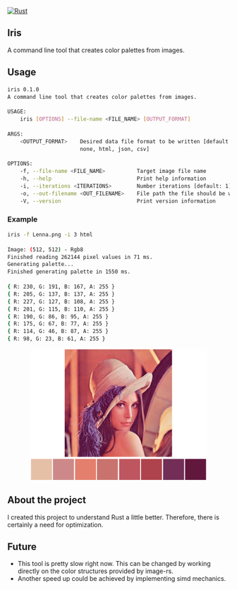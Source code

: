 [![Rust](https://github.com/Kaesebrot84/iris/actions/workflows/Build.yml/badge.svg)](https://github.com/Kaesebrot84/iris/actions/workflows/Build.yml)

## Iris

A command line tool that creates color palettes from images.

## Usage

```sh
iris 0.1.0
A command line tool that creates color palettes from images.

USAGE:
    iris [OPTIONS] --file-name <FILE_NAME> [OUTPUT_FORMAT]

ARGS:
    <OUTPUT_FORMAT>    Desired data file format to be written [default: none] [possible values:
                       none, html, json, csv]

OPTIONS:
    -f, --file-name <FILE_NAME>          Target image file name
    -h, --help                           Print help information
    -i, --iterations <ITERATIONS>        Number iterations [default: 1]
    -o, --out-filename <OUT_FILENAME>    File path the file should be written to [default: palette]
    -V, --version                        Print version information

```

### Example

```sh
iris -f Lenna.png -i 3 html

Image: (512, 512) - Rgb8
Finished reading 262144 pixel values in 71 ms.
Generating palette...
Finished generating palette in 1550 ms.

{ R: 230, G: 191, B: 167, A: 255 }
{ R: 205, G: 137, B: 137, A: 255 }
{ R: 227, G: 127, B: 108, A: 255 }
{ R: 201, G: 115, B: 110, A: 255 }
{ R: 190, G: 86, B: 95, A: 255 }
{ R: 175, G: 67, B: 77, A: 255 }
{ R: 114, G: 46, B: 87, A: 255 }
{ R: 98, G: 23, B: 61, A: 255 }

```

<p align="center">
    <img src="example_output.png" alt="example_output_image" width="400">
</p>

## About the project

I created this project to understand Rust a little better. Therefore, there is certainly a need for optimization.

## Future

* This tool is pretty slow right now. This can be changed by working directly on the color structures provided by image-rs.
* Another speed up could be achieved by implementing simd mechanics.
